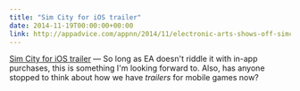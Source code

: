 ```yaml
---
title: "Sim City for iOS trailer"
date: 2014-11-19T00:00:00+00:00
link: http://appadvice.com/appnn/2014/11/electronic-arts-shows-off-simcity-buildit-mobile-building-game-in-new-gameplay-trailer
---
```

[Sim City for iOS trailer](http://appadvice.com/appnn/2014/11/electronic-arts-shows-off-simcity-buildit-mobile-building-game-in-new-gameplay-trailer) &mdash; 
 So long as EA doesn't riddle it with in-app purchases, this is something I'm looking forward to. Also, has anyone stopped to think about how we have _trailers_ for mobile games now?
